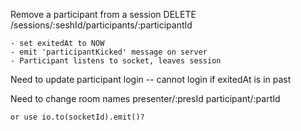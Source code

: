 Remove a participant from a session
DELETE /sessions/:seshId/participants/:participantId

    - set exitedAt to NOW
    - emit 'participantKicked' message on server
    - Participant listens to socket, leaves session

Need to update participant login -- cannot login if exitedAt is in past


Need to change room names
    presenter/:presId
    participant/:partId

    or use io.to(socketId).emit()?